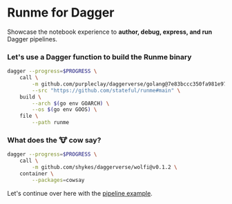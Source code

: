 # Runme for Dagger

Showcase the notebook experience to **author, debug, express, and run** Dagger pipelines.

### Let's use a Dagger function to build the Runme binary

```sh {"id":"01HZSMYF33TFKMEVRX5P64BNTB","interactive":"true","name":"RUNME_BINARY"}
dagger --progress=$PROGRESS \
    call \
        -m github.com/purpleclay/daggerverse/golang@7e83bccc350fa981e975ac0c8619f92a1b729958 \
        --src "https://github.com/stateful/runme#main" \
    build \
        --arch $(go env GOARCH) \
        --os $(go env GOOS) \
    file \
        --path runme
```

### What does the 🐮 cow say?

```sh {"id":"01J022WD7Z6TM1QQ075X09BTK4","interactive":"true","name":"COWSAY"}
dagger --progress=$PROGRESS \
    call \
        -m github.com/shykes/daggerverse/wolfi@v0.1.2 \
    container \
        --packages=cowsay
```

Let's continue over here with the [pipeline example](../../dagger/Pipeline.md).
